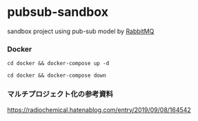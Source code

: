 # pubsub-sandbox
sandbox project using pub-sub model by [RabbitMQ](https://www.rabbitmq.com/)

### Docker
```
cd docker && docker-compose up -d
```

```
cd docker && docker-compose down
```

### マルチプロジェクト化の参考資料
https://radiochemical.hatenablog.com/entry/2019/09/08/164542